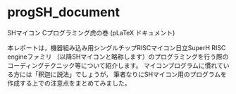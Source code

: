 progSH_document
===============

SHマイコン Cプログラミング虎の巻 (pLaTeX ドキュメント)

本レポートは，機器組み込み用シングルチップRISCマイコン日立SuperH RISC engineファミリ
（以降SHマイコンと略称します）のプログラミングを行う際のコーディングテクニック等について紹介します。
マイコンプログラムに慣れている方には「釈迦に説法」でしょうが，
筆者なりにSHマイコン用のプログラムを作成する上での注意点をまとめてみました。
